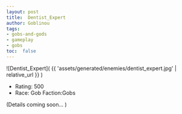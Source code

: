 ```yaml
---
layout: post
title:  Dentist_Expert
author: Goblinou
tags:
- gobs-and-gods
- gameplay
- gobs
toc:  false
---
```


![Dentist_Expert]( {{ 'assets/generated/enemies/dentist_expert.jpg' | relative_url }} )
- Rating: 500
- Race: Gob  Faction:Gobs

(Details coming soon... )